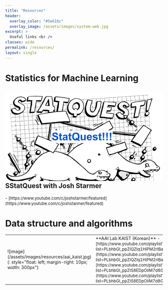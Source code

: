 ```yaml
---
title: "Resources"
header:
  overlay_color: "#5e616c"
  overlay_image: /assets/images/system-web.jpg
excerpt: >
  Useful links <br />
classes: wide
permalink: /resources/
layout: single
---
```


# Statistics for Machine Learning
<div style="clear: both;">
  <div style="float: left; margin-right 1em;">
    <img src="/assets/images/resources/statquest.png" alt="">
  </div>
  <div>
    <h2>SStatQuest with Josh Starmer</h2>
    <p> - <span style="font-size: small;">[https://www.youtube.com/c/joshstarmer/featured](https://www.youtube.com/c/joshstarmer/featured)</span> </p>
  </div>
</div>



# Data structure and algorithms
<table>
  <tr>
    <td>![image](/assets/images/resources/aai_kaist.jpg){: style="float: left; margin-right: 10px; width: 300px"}</td>
    <td>**AAI Lab KAIST (Korean)** 
      - <span style="font-size: small;">[https://www.youtube.com/playlist?list=PLbhbGI_ppZIQZIq1HiPM2rIBa_ikf9FWD](https://www.youtube.com/playlist?list=PLbhbGI_ppZIQZIq1HiPM2rIBa_ikf9FWD)</span> 
      - <span style="font-size: small;">[https://www.youtube.com/playlist?list=PLbhbGI_ppZIS8EDpOliM7d8GA7wQqAs2q](https://www.youtube.com/playlist?list=PLbhbGI_ppZIS8EDpOliM7d8GA7wQqAs2q)</span>      
    </td>
  </tr>
</table>

